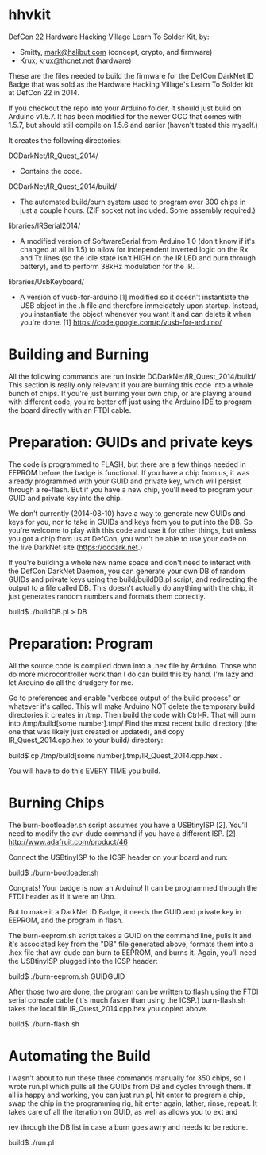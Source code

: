 hhvkit
======

DefCon 22 Hardware Hacking Village Learn To Solder Kit, by:
- Smitty, mark@halibut.com (concept, crypto, and firmware)
- Krux, krux@thcnet.net (hardware)

These are the files needed to build the firmware for the DefCon DarkNet
ID Badge that was sold as the Hardware Hacking Village's Learn To Solder
kit at DefCon 22 in 2014.

If you checkout the repo into your Arduino folder, it should just build
on Arduino v1.5.7.  It has been modified for the newer GCC that comes 
with 1.5.7, but should still compile on 1.5.6 and earlier (haven't tested
this myself.)

It creates the following directories:

DCDarkNet/IR_Quest_2014/
- Contains the code.

DCDarkNet/IR_Quest_2014/build/
- The automated build/burn system used to program over 300 chips in 
  just a couple hours. (ZIF socket not included. Some assembly required.)

libraries/IRSerial2014/
- A modified version of SoftwareSerial from Arduino 1.0 (don't know if 
  it's changed at all in 1.5) to allow for independent inverted logic
  on the Rx and Tx lines (so the idle state isn't HIGH on the IR LED
  and burn through battery), and to perform 38kHz modulation for the IR.

libraries/UsbKeyboard/
- A version of vusb-for-arduino [1] modified so it doesn't instantiate
  the USB object in the .h file and therefore immeidately upon startup.
  Instead, you instantiate the object whenever you want it and can
  delete it when you're done.
  [1] https://code.google.com/p/vusb-for-arduino/

Building and Burning
======

All the following commands are run inside DCDarkNet/IR_Quest_2014/build/
This section is really only relevant if you are burning this code into
a whole bunch of chips.  If you're just burning your own chip, or are
playing around with different code, you're better off just using the 
Arduino IDE to program the board directly with an FTDI cable.

Preparation: GUIDs and private keys
======
The code is programmed to FLASH, but there are a few things needed in
EEPROM before the badge is functional.  If you have a chip from us, it
was already programmed with your GUID and private key, which will persist
through a re-flash.  But if you have a new chip, you'll need to program
your GUID and private key into the chip.

We don't currently (2014-08-10) have a way to generate new GUIDs and 
keys for you, nor to take in GUIDs and keys from you to put into the DB.
So you're welcome to play with this code and use it for other things, 
but unless you got a chip from us at DefCon, you won't be able to 
use your code on the live DarkNet site (https://dcdark.net.)

If you're building a whole new name space and don't need to interact 
with the DefCon DarkNet Daemon, you can generate your own DB of random
GUIDs and private keys using the build/buildDB.pl script, and redirecting
the output to a file called DB.  This doesn't actually do anything with 
the chip, it just generates random numbers and formats them correctly.

build$ ./buildDB.pl > DB

Preparation: Program
=======
All the source code is compiled down into a .hex file by Arduino. Those
who do more microcontroller work than I do can build this by hand.  I'm 
lazy and let Arduino do all the drudgery for me.

Go to preferences and enable "verbose output of the build process" or
whatever it's called.  This will make Arduino NOT delete the temporary
build directories it creates in /tmp.  Then build the code with Ctrl-R.
That will burn into /tmp/build[some number].tmp/   Find the most recent
build directory (the one that was likely just created or updated), and
copy IR_Quest_2014.cpp.hex to your build/ directory:

build$ cp /tmp/build[some number].tmp/IR_Quest_2014.cpp.hex .

You will have to do this EVERY TIME you build.

Burning Chips
=======
The burn-bootloader.sh script assumes you have a USBtinyISP [2].  You'll
need to modify the avr-dude command if you have a different ISP.
[2] http://www.adafruit.com/product/46

Connect the USBtinyISP to the ICSP header on your board and run:

build$ ./burn-bootloader.sh

Congrats!  Your badge is now an Arduino!  It can be programmed through
the FTDI header as if it were an Uno.

But to make it a DarkNet ID Badge, it needs the GUID and private key in 
EEPROM, and the program in flash.

The burn-eeprom.sh script takes a GUID on the command line, pulls it 
and it's associated key from the "DB" file generated above, formats
them into a .hex file that avr-dude can burn to EEPROM, and burns it.
Again, you'll need the USBtinyISP plugged into the ICSP header:

build$ ./burn-eeprom.sh GUIDGUID

After those two are done, the program can be written to flash using
the FTDI serial console cable (it's much faster than using the ICSP.)
burn-flash.sh takes the local file IR_Quest_2014.cpp.hex you copied 
above.

build$ ./burn-flash.sh

Automating the Build
======
I wasn't about to run these three commands manually for 350 chips, so 
I wrote run.pl which pulls all the GUIDs from DB and cycles through 
them.  If all is happy and working, you can just run.pl, hit enter to
program a chip, swap the chip in the programming rig, hit enter again, 
lather, rinse, repeat.  It takes care of all the iteration on GUID,
as well as allows you to <N>ext and <P>rev through the DB list in case
a burn goes awry and needs to be redone.

build$ ./run.pl
